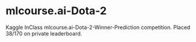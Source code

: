 # mlcourse.ai-Dota-2
Kaggle InClass mlcourse.ai-Dota-2-Winner-Prediction competition. Placed 38/170 on private leaderboard.
